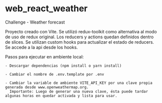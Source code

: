 # web_react_weather
Challenge - Weather forecast

Proyecto creado con Vite.
Se utilizó redux-toolkit como alternativa al modo de uso de redux original.
Los reducers y actions quedan definidos dentro de slices.
Se utilizan custom hooks para actualizar el estado de reducers.
Se accede a la api desde los hooks.



Pasos para ejecutar en ambiente local:

    - Descargar dependencias (npm install o yarn install)

    - Cambiar el nombre de .env.template por .env

    - Cambiar la variable de ambiente VITE_API_KEY por una clave propia generada desde www.openweathermap.org.
      Importante: Luego de generar una nueva clave, ésta puede tardar algunas horas en quedar activada y lista para usar.
